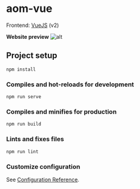 # aom-vue
Frontend: [VueJS](https://v2.vuejs.org/v2/api/) (v2)

**Website preview**
![alt](./_resources/preview.jpg)

## Project setup
```
npm install
```

### Compiles and hot-reloads for development
```
npm run serve
```

### Compiles and minifies for production
```
npm run build
```

### Lints and fixes files
```
npm run lint
```

### Customize configuration
See [Configuration Reference](https://cli.vuejs.org/config/).
